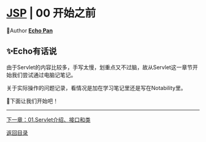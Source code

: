 # [JSP](./index.md) | 00 开始之前

🌸Author [**Echo Pan**](https://github.com/echopan)

## ✨Echo有话说

由于Servlet的内容比较多，手写太慢，划重点又不过脑，故从Servlet这一章节开始我们尝试通过电脑记笔记。

关于实际操作的问题记录，看情况是加在学习笔记里还是写在Notability里。

👾下面让我们开始吧！

***

[下一章：01.Servlet介绍、接口和类](./01.Servlet介绍、接口和类.md)  

[返回目录](./index.md)